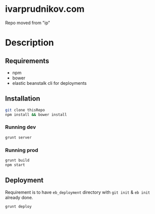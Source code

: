 ivarprudnikov.com
=================

Repo moved from "ip"

# Description

## Requirements

- npm
- bower
- elastic beanstalk cli for deployments

## Installation

```sh
git clone thisRepo
npm install && bower install
```

### Running dev

```sh
grunt server
```

### Running prod

```sh
grunt build
npm start
```

## Deployment

Requirement is to have `eb_deployment` directory with `git init` & `eb init` already done.

```sh
grunt deploy
```

